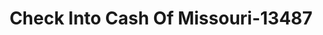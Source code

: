 ---
f_zip-code: 65807
f_state-code: MO
title: Check Into Cash Of Missouri-13487
f_phone: 417-881-2898
f_city-only: Springfield
f_address: 3530 West Sunshine Street Springfield
f_location-unique-id: '13487'
slug: check-into-cash-of-missouri-13487
updated-on: '2024-05-30T13:46:58.046Z'
created-on: '2024-05-30T13:36:59.803Z'
published-on: '2024-05-30T13:54:32.469Z'
f_city-state: cms/city/springfield-mo.md
f_company: cms/company/check-into-cash-of-missouri.md
f_state: cms/state/missouri.md
layout: '[payday-loan].html'
tags: payday-loan
---